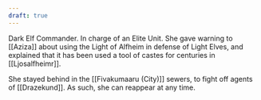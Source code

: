 ```yaml
---
draft: true
---
```

Dark Elf Commander. In charge of an Elite Unit. She gave warning to [[Aziza]] about using the Light of Alfheim in defense of Light Elves, and explained that it has been used a tool of castes for centuries in [[Ljosalfheimr]]. 

She stayed behind in the [[Fivakumaaru (City)]] sewers, to fight off agents of [[Drazekund]]. As such, she can reappear at any time.